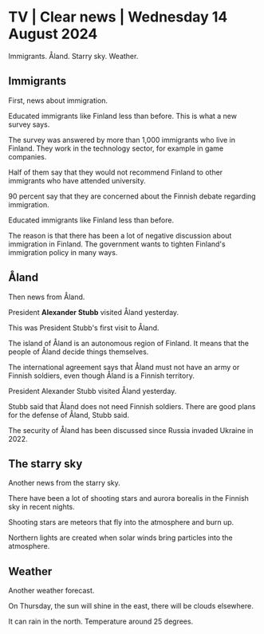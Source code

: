 # TV \| Clear news \| Wednesday 14 August 2024

Immigrants. Åland. Starry sky. Weather.

## Immigrants

First, news about immigration.

Educated immigrants like Finland less than before. This is what a new survey says.

The survey was answered by more than 1,000 immigrants who live in Finland. They work in the technology sector, for example in game companies.

Half of them say that they would not recommend Finland to other immigrants who have attended university.

90 percent say that they are concerned about the Finnish debate regarding immigration.

Educated immigrants like Finland less than before.

The reason is that there has been a lot of negative discussion about immigration in Finland. The government wants to tighten Finland's immigration policy in many ways.

## Åland

Then news from Åland.

President **Alexander Stubb** visited Åland yesterday.

This was President Stubb's first visit to Åland.

The island of Åland is an autonomous region of Finland. It means that the people of Åland decide things themselves.

The international agreement says that Åland must not have an army or Finnish soldiers, even though Åland is a Finnish territory.

President Alexander Stubb visited Åland yesterday.

Stubb said that Åland does not need Finnish soldiers. There are good plans for the defense of Åland, Stubb said.

The security of Åland has been discussed since Russia invaded Ukraine in 2022.

## The starry sky

Another news from the starry sky.

There have been a lot of shooting stars and aurora borealis in the Finnish sky in recent nights.

Shooting stars are meteors that fly into the atmosphere and burn up.

Northern lights are created when solar winds bring particles into the atmosphere.

## Weather

Another weather forecast.

On Thursday, the sun will shine in the east, there will be clouds elsewhere.

It can rain in the north. Temperature around 25 degrees.
